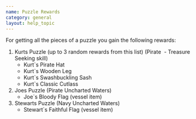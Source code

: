 ```yaml
---
name: Puzzle Rewards
category: general
layout: help_topic
---
```

For getting all the pieces of a puzzle you gain the following rewards:

1.  Kurts Puzzle (up to 3 random rewards from this list) (Pirate  - Treasure Seeking skill)
    *   Kurt\`s Pirate Hat
    *   Kurt\`s Wooden Leg
    *   Kurt\`s Swashbuckling Sash
    *   Kurt\`s Classic Cutlass
2.  Joes Puzzle (Pirate Uncharted Waters)
    *   Joe\`s Bloody Flag (vessel item)
3.  Stewarts Puzzle (Navy Uncharted Waters)
    *   Stewart\`s Faithful Flag (vessel item)